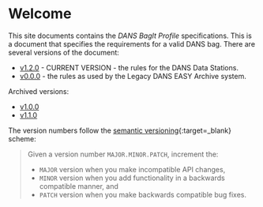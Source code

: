Welcome
=======

This site documents contains the *DANS BagIt Profile* specifications. This is a document that specifies the requirements
for a valid DANS bag. There are several versions of the document:

* [v1.2.0](versions/1.2.0.md) - CURRENT VERSION - the rules for the DANS Data Stations.
* [v0.0.0](versions/0.0.0.md) - the rules as used by the Legacy DANS EASY Archive system.

Archived versions:

* [v1.0.0](versions/archived/1.0.0.md)
* [v1.1.0](versions/archived/1.1.0.md)

The version numbers follow the [semantic versioning](https://semver.org/){:target=_blank} scheme: 

> Given a version number `MAJOR.MINOR.PATCH`, increment the:
>
> * `MAJOR` version when you make incompatible API changes,
> * `MINOR` version when you add functionality in a backwards compatible manner, and
> * `PATCH` version when you make backwards compatible bug fixes.
